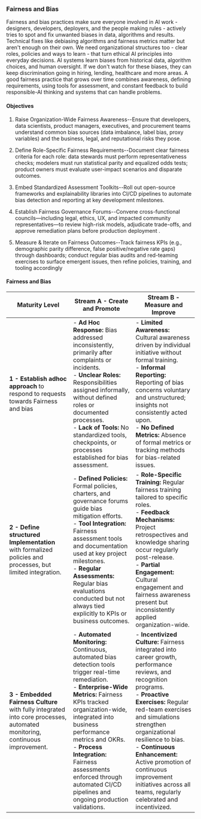### Fairness and Bias

Fairness and bias practices make sure everyone involved in AI work - designers, developers, deployers, and the people making rules - actively tries to spot and fix unwanted biases in data, algorithms and results. Technical fixes like debiasing algorithms and fairness metrics matter but aren't enough on their own. We need organizational structures too - clear roles, policies and ways to learn - that turn ethical AI principles into everyday decisions. AI systems learn biases from historical data, algorithm choices, and human oversight. If we don't watch for these biases, they can keep discrimination going in hiring, lending, healthcare and more areas. A good fairness practice that grows over time combines awareness, defining requirements, using tools for assessment, and constant feedback to build responsible-AI thinking and systems that can handle problems.

#### Objectives

1. Raise Organization-Wide Fairness Awareness--Ensure that developers, data scientists, product managers, executives, and procurement teams understand common bias sources (data imbalance, label bias, proxy variables) and the business, legal, and reputational risks they pose.

2. Define Role-Specific Fairness Requirements--Document clear fairness criteria for each role: data stewards must perform representativeness checks; modelers must run statistical parity and equalized odds tests; product owners must evaluate user-impact scenarios and disparate outcomes.

3. Embed Standardized Assessment Toolkits--Roll out open-source frameworks and explainability libraries into CI/CD pipelines to automate bias detection and reporting at key development milestones.

4. Establish Fairness Governance Forums--Convene cross-functional councils—including legal, ethics, UX, and impacted community representatives—to review high-risk models, adjudicate trade-offs, and approve remediation plans before production deployment .

5. Measure & Iterate on Fairness Outcomes--Track fairness KPIs (e.g., demographic parity difference, false positive/negative rate gaps) through dashboards; conduct regular bias audits and red-teaming exercises to surface emergent issues, then refine policies, training, and tooling accordingly 

#### Fairness and Bias

| Maturity Level                                                                                                         | Stream A - Create and Promote                                                                                                                                                                                                                                                                                                                                             | Stream B - Measure and Improve                                                                                                                                                                                                                                                                                                                                                             |
| ---------------------------------------------------------------------------------------------------------------------- | ------------------------------------------------------------------------------------------------------------------------------------------------------------------------------------------------------------------------------------------------------------------------------------------------------------------------------------------------------------------------- | ------------------------------------------------------------------------------------------------------------------------------------------------------------------------------------------------------------------------------------------------------------------------------------------------------------------------------------------------------------------------------------------ |
| **1 - Establish adhoc approach** to respond to requests towards Fairness and bias  | - **Ad Hoc Response:** Bias addressed inconsistently, primarily after complaints or incidents.<br>- **Unclear Roles:** Responsibilities assigned informally, without defined roles or documented processes.<br>- **Lack of Tools:** No standardized tools, checkpoints, or processes established for bias assessment.                                                     | - **Limited Awareness:** Cultural awareness driven by individual initiative without formal training.<br>- **Informal Reporting:** Reporting of bias concerns voluntary and unstructured; insights not consistently acted upon.<br>- **No Defined Metrics:** Absence of formal metrics or tracking methods for bias-related issues.                                                         |
| **2 - Define structured Implementation** with formalized policies and processes, but limited integration.                         | - **Defined Policies:** Formal policies, charters, and governance forums guide bias mitigation efforts.<br>- **Tool Integration:** Fairness assessment tools and documentation used at key project milestones.<br>- **Regular Assessments:** Regular bias evaluations conducted but not always tied explicitly to KPIs or business outcomes.                              | - **Role-Specific Training:** Regular fairness training tailored to specific roles.<br>- **Feedback Mechanisms:** Project retrospectives and knowledge sharing occur regularly post-release.<br>- **Partial Engagement:** Cultural engagement and fairness awareness present but inconsistently applied organization-wide.                                                                 |
| **3 - Embedded Fairness Culture** with fully integrated into core processes, automated monitoring, continuous improvement. | - **Automated Monitoring:** Continuous, automated bias detection tools trigger real-time remediation.<br>- **Enterprise-Wide Metrics:** Fairness KPIs tracked organization-wide, integrated into business performance metrics and OKRs.<br>- **Process Integration:** Fairness assessments enforced through automated CI/CD pipelines and ongoing production validations. | - **Incentivized Culture:** Fairness integrated into career growth, performance reviews, and recognition programs.<br>- **Proactive Exercises:** Regular red-team exercises and simulations strengthen organizational resilience to bias.<br>- **Continuous Enhancement:** Active promotion of continuous improvement initiatives across all teams, regularly celebrated and incentivized. |



